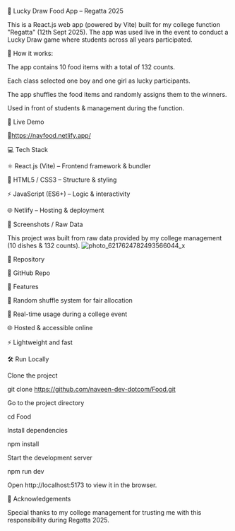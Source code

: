 🍲 Lucky Draw Food App – Regatta 2025

This is a React.js web app (powered by Vite) built for my college function "Regatta" (12th Sept 2025).
The app was used live in the event to conduct a Lucky Draw game where students across all years participated.

🎯 How it works:

The app contains 10 food items with a total of 132 counts.

Each class selected one boy and one girl as lucky participants.

The app shuffles the food items and randomly assigns them to the winners.

Used in front of students & management during the function.

🚀 Live Demo

🔗https://navfood.netlify.app/

💻 Tech Stack

⚛️ React.js (Vite) – Frontend framework & bundler

🎨 HTML5 / CSS3 – Structure & styling

⚡ JavaScript (ES6+) – Logic & interactivity

🌐 Netlify – Hosting & deployment

📸 Screenshots / Raw Data

This project was built from raw data provided by my college management (10 dishes & 132 counts).
![photo_6217624782493566044_x](https://github.com/user-attachments/assets/b16a3f77-b6e0-4423-8107-9488b8d0a0e7)


📂 Repository

🔗 GitHub Repo

📌 Features

🎲 Random shuffle system for fair allocation

🎉 Real-time usage during a college event

🌐 Hosted & accessible online

⚡ Lightweight and fast

🛠️ Run Locally

Clone the project

git clone https://github.com/naveen-dev-dotcom/Food.git


Go to the project directory

cd Food


Install dependencies

npm install


Start the development server

npm run dev


Open http://localhost:5173
 to view it in the browser.

🙌 Acknowledgements

Special thanks to my college management for trusting me with this responsibility during Regatta 2025.
